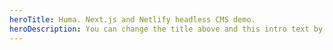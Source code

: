 ```yaml
---
heroTitle: Huma. Next.js and Netlify headless CMS demo.
heroDescription: You can change the title above and this intro text by logging as an admin.
---
```

